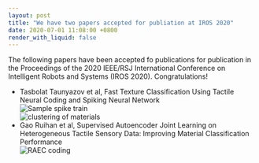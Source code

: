 ```yaml
---
layout: post
title: "We have two papers accepted for publiation at IROS 2020"
date: 2020-07-01 11:08:00 +0800
render_with_liquid: false
---
```

The following papers have been accepted fo publications for publication in the Proceedings of the 2020 IEEE/RSJ International Conference on Intelligent Robots and Systems (IROS 2020). Congratulations!
*  Tasbolat Taunyazov et al, Fast Texture Classification Using Tactile Neural Coding and Spiking Neural Network <br/>
![Sample spike train]({{site.url}}{{site.baseurl}}/assets/imgs/SNN_IROS/example2.png) <br/>
![clustering of materials]({{site.url}}{{site.baseurl}}/assets/imgs/SNN_IROS/clustering_with_material.png)
* Gao Ruihan et al, Supervised Autoencoder Joint Learning on Heterogeneous Tactile Sensory Data: Improving Material Classification Performance <br/>
![RAEC coding]({{site.url}}{{site.baseurl}}/assets/imgs/AE_IROS/RAEC_coding.png) 
